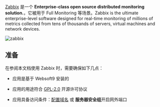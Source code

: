 [Zabbix](GNU ) 是一个 **Enterprise-class open source distributed monitoring solution.**，它被用于 Full Monitoring  等场景。Zabbix is the ultimate enterprise-level software designed for real-time monitoring of millions of metrics collected from tens of thousands of servers, virtual machines and network devices.


![zabbix](https://libs.websoft9.com/Websoft9/DocsPicture/en/zabbix/zabbix-gui-websoft9.png)


## 准备

在参阅本文档使用 Zabbix 时，需要确保如下几点：

- 应用是基于 Websoft9 安装的

- 应用的用途符合 [GPL-2.0](https://opensource.org/licenses/GPL-2.0) 开源许可协议

- 应用具备访问条件：[配置域名](./guide/appsetdomain) 或 **服务器安全组**开启网外端口